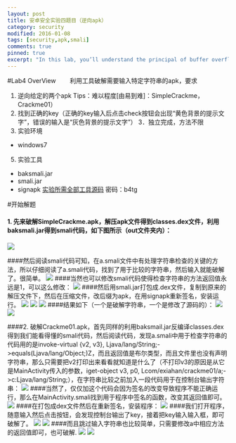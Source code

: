 ```yaml
---
layout: post
title: 安卓安全实验四题目（逆向apk）
category: security
modified: 2016-01-08
tags: [security,apk,smali]
comments: true
pinned: true
excerpt: "In this lab, you’ll understand the principal of buffer overflows and will understand how such attacks happen in real-world application (say, a web server)..."
---
```


#Lab4 OverView
　　利用工具破解需要输入特定字符串的apk，要求
1. 逆向给定的两个apk 
    Tips：难以程度[由易到难]：SimpleCrackme，Crackme01）
2. 找到正确的key（正确的key输入后点击check按钮会出现“黄色背景的提示文字”，错误的输入是“灰色背景的提示文字”）
3．独立完成，方法不限
4. 实验环境
- windows7
5. 实验工具
- baksmali.jar
- smali.jar
- signapk
[实验所需全部工具源码](链接：http://pan.baidu.com/s/1jHw2k3G) 密码：b4tg

#开始解题
#### 1. 先来破解SimpleCrackme.apk，解压apk文件得到classes.dex文件，利用baksmali.jar得到smali代码，如下图所示（out文件夹内）：
![](http://i.imgur.com/fNOdU0p.png)

####然后阅读smali代码可知，在a.smali文件中有处理字符串检查的关键的方法，所以仔细阅读了a.smali代码，找到了用于比较的字符串，然后输入就能破解了。很简单。
![](http://i.imgur.com/aTNwbab.png)
####当然也可以修改smali代码使得检查字符串的方法返回值永远是1，可以这么修改：
![](http://i.imgur.com/9Z7eEoc.png)
####然后用smali.jar打包成.dex文件，复制到原来的解压文件下，然后在压缩文件，改后缀为apk，在用signapk重新签名，安装运行。
![](http://i.imgur.com/xG0I6uC.png)
![](http://i.imgur.com/q49hpG0.png)
![](http://i.imgur.com/AAo6Lay.png)
####结果如下（一个是破解字符串，一个是修改了源码的）：
![](http://i.imgur.com/CQMGoLC.png)
![](http://i.imgur.com/asWwuiq.png)

####2. 破解Crackme01.apk，首先同样的利用baksmail.jar反编译classes.dex得到我们能看得懂的smali代码，然后阅读代码，发现a.smali中用于检查字符串的代码用的是invoke-virtual {v2, v3}, Ljava/lang/String;->equals(Ljava/lang/Object;)Z，而且返回值是布尔类型，而且文件里也没有声明字符串，那么只需要把v2打印出来看看就知道是什么了（不打印v3的原因是从它是MainActivity传入的参数，iget-object v3, p0, Lcom/exiahan/crackme01/a;->c:Ljava/lang/String;），在字符串比较之前加入一段代码用于在控制台输出字符串：
![](http://i.imgur.com/urNP53S.png)
####当然了，仅仅加这个代码会因为签名的改变导致程序不能正确运行，那么在MainActivity.smali找到用于程序中签名的函数，改变其返回值即可。
![](http://i.imgur.com/Q7DD6k5.png)
####在打包成dex文件然后在重新签名，安装程序：
![](http://i.imgur.com/inbEDsv.png)
####我们打开程序，随意输入然后点击按钮，会发现控制台输出了key，接着把key输入输入框，即可破解了。
![](http://i.imgur.com/0aIWH1t.png)
![](http://i.imgur.com/oEbl6Sd.png)
####而且跳过输入字符串也比较简单，只需要修改a中相应方法的返回值即可，也可破解.
![](http://i.imgur.com/40Xo2MJ.png)
![](http://i.imgur.com/Yedj3kq.png)
